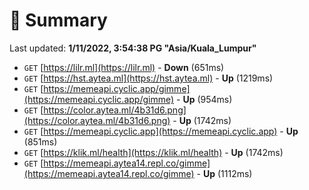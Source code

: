 # 📖 Summary
Last updated: **1/11/2022, 3:54:38 PG "Asia/Kuala_Lumpur"**

- `GET` [https://lilr.ml](https://lilr.ml) - **Down** (651ms)
- `GET` [https://hst.aytea.ml](https://hst.aytea.ml) - **Up** (1219ms)
- `GET` [https://memeapi.cyclic.app/gimme](https://memeapi.cyclic.app/gimme) - **Up** (954ms)
- `GET` [https://color.aytea.ml/4b31d6.png](https://color.aytea.ml/4b31d6.png) - **Up** (1742ms)
- `GET` [https://memeapi.cyclic.app](https://memeapi.cyclic.app) - **Up** (851ms)
- `GET` [https://klik.ml/health](https://klik.ml/health) - **Up** (1742ms)
- `GET` [https://memeapi.aytea14.repl.co/gimme](https://memeapi.aytea14.repl.co/gimme) - **Up** (1112ms)
